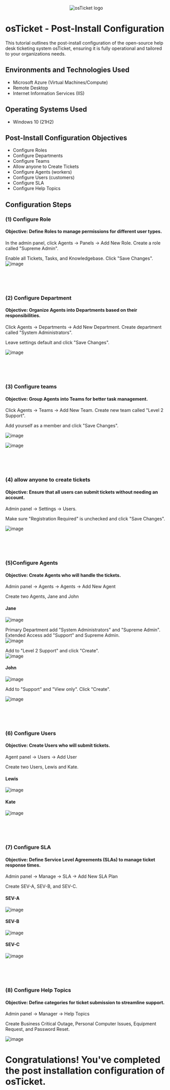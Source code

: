 
<p align="center">
<img src="https://i.imgur.com/Clzj7Xs.png" alt="osTicket logo"/>
</p>

<h1>osTicket - Post-Install Configuration</h1>
This tutorial outlines the post-install configuration of the open-source help desk ticketing system osTicket, ensuring it is fully operational and tailored to your organizations needs.<br />


<h2>Environments and Technologies Used</h2>

- Microsoft Azure (Virtual Machines/Compute)
- Remote Desktop
- Internet Information Services (IIS)

<h2>Operating Systems Used </h2>

- Windows 10</b> (21H2)

<h2>Post-Install Configuration Objectives</h2>

- Configure Roles
- Configure Departments
- Configure Teams
- Allow anyone to Create Tickets
- Configure Agents (workers) 
- Configure Users (customers)
- Configure SLA
- Configure Help Topics


<h2>Configuration Steps</h2>

<h3>(1) Configure Role</h3>   
  
<h4>Objective: Define Roles to manage permissions for different user types.</h4>
  
  
In the admin panel, click Agents -> Panels -> Add New Role.  Create a role called "Supreme Admin".    

Enable all Tickets, Tasks, and Knowledgebase. Click "Save Changes".  
![image](https://github.com/user-attachments/assets/18cb00b8-b9af-4d79-834b-269b5258ae4a) 

<br> 
<br>
<br>

<h3>(2) Configure Department</h3>   

<h4>Objective: Organize Agents into Departments based on their responsibilities.</h4>   

Click Agents -> Departments -> Add New Department. Create department called "System Administrators".  

Leave settings default and click "Save Changes".  

![image](https://github.com/user-attachments/assets/1a85c69f-c1fc-423e-9bb5-b04582018811)   

<br> 
<br>
<br>

<h3>(3) Configure teams</h3>   

<h4>Objective: Group Agents into Teams for better task management.</h4>   

Click Agents -> Teams -> Add New Team. Create new team called "Level 2 Support".   

Add yourself as a member and click "Save Changes".

![image](https://github.com/user-attachments/assets/65c0d724-f6e0-4e58-952a-c150a4ceff8c)   

![image](https://github.com/user-attachments/assets/b1b57175-bb16-4ff9-97db-5d3dca7b18f4)   

<br> 
<br>
<br>

<h3>(4) allow anyone to create tickets</h3>   

<h4>Objective: Ensure that all users can submit tickets without needing an account.</h4>   

Admin panel -> Settings -> Users.  

Make sure "Registration Required" is unchecked and click "Save Changes".   

![image](https://github.com/user-attachments/assets/149f6f33-1148-456f-a6ef-bd083560dd92)

<br> 
<br>
<br>  

<h3>(5)Configure Agents</h3>   

<h4>Objective: Create Agents who will handle the tickets.</h4>   

Admin panel -> Agents -> Agents -> Add New Agent    

Create two Agents, Jane and John  

<h4>Jane</h4>  

![image](https://github.com/user-attachments/assets/3babf588-b93b-41bd-96b9-8fcef97422c8)   
   
Primary Department add "System Administrators" and "Supreme Admin".  Extended Access add "Support" and Supreme Admin.   
![image](https://github.com/user-attachments/assets/0d7ad361-30f6-4524-a6fb-5a2eef61cda1)
  

Add to "Level 2 Support" and click "Create".  
![image](https://github.com/user-attachments/assets/3affc33c-b60f-4063-b0bb-d2b2aaa9b9bf)   

<h4>John</h4>  

![image](https://github.com/user-attachments/assets/b768ca73-5ef4-47f4-ba5a-eae94dbdcef0)   

Add to "Support" and "View only". Click "Create".

![image](https://github.com/user-attachments/assets/98fa1eac-f916-4632-ad87-d3542717195d)


<br> 
<br>
<br>

<h3>(6) Configure Users</h3>   

<h4>Objective: Create Users who will submit tickets.</h4>    

Agent panel -> Users -> Add User    

Create two Users, Lewis and Kate.

<h4>Lewis</h4>   

![image](https://github.com/user-attachments/assets/6fc2a81d-03cd-47c0-b918-584bfdad5bdb)

<h4>Kate</h4>   

![image](https://github.com/user-attachments/assets/6bb70dbf-a0df-4670-8f78-ef71b1cf6667)

<br> 
<br>
<br>

<h3>(7) Configure SLA</h3>   

<h4>Objective: Define Service Level Agreements (SLAs) to manage ticket response times.</h4>

Admin panel -> Manage -> SLA -> Add New SLA Plan   

Create SEV-A, SEV-B, and SEV-C.   

<h4>SEV-A</h4>

![image](https://github.com/user-attachments/assets/0cd1e45f-f582-416b-814c-d61ac274efe3)    

<h4>SEV-B</h4>

![image](https://github.com/user-attachments/assets/5b3052d9-dd87-486f-8a76-c3412bb101c1)   

<h4>SEV-C</h4>   

![image](https://github.com/user-attachments/assets/e5721460-3ef1-4583-9cf8-926b50f2eba9)

<br> 
<br>
<br>  

<h3>(8) Configure Help Topics</h3>   

<h4>Objective: Define categories for ticket submission to streamline support.</h4>   

Admin panel -> Manager -> Help Topics   

Create Business Critical Outage, Personal Computer Issues, Equipment Request, and Password Reset.   

![image](https://github.com/user-attachments/assets/7b3abc36-157f-48a4-a23f-d9ed21326d32)


<h1>Congratulations! You've completed the post installation configuration of osTicket.</h1>
